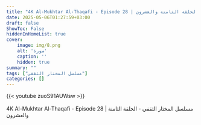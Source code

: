 ```yaml
---
title: "4K Al-Mukhtar Al-Thaqafi - Episode 28 | مسلسل المختار الثقفي - الحلقة الثامنة والعشرون"
date: 2025-05-06T01:27:59+03:00
draft: false
ShowToc: False
hiddenInHomeList: true
cover:
    image: img/8.png
    alt: 'صورة'
    caption: ''
    hidden: true
summary: ""
tags: ["مسلسل المختار الثقفي"]
categories: []
---
```


{{< youtube zuoS91AUWsw >}}  
<br>
4K Al-Mukhtar Al-Thaqafi - Episode 28 | مسلسل المختار الثقفي - الحلقة الثامنة والعشرون
